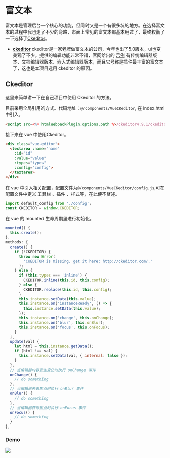 # 富文本

富文本是管理后台一个核心的功能，但同时又是一个有很多坑的地方。在选择富文本的过程中我也走了不少的弯路，市面上常见的富文本都基本用过了，最终权衡了一下选择了[Ckeditor](https://ckeditor.com/ckeditor-4/download/)。

* **[ckeditor](https://github.com/galetahub/ckeditor)** ckeditor是一家老牌做富文本的公司，今年也出了5.0版本，ui也变美观了不少。提供的编辑功能非常不错，官网给出的 [示例](https://ckeditor.com/ckeditor-4/) 有传统编辑器版本、文档编辑器版本、嵌入式编辑器版本，而且它号称是插件最丰富的富文本了，这也是本项目选用 ckeditor 的原因。

## Ckeditor

这里来简单讲一下在自己项目中使用 Ckeditor 的方法。

目前采用全局引用的方式。代码地址：`@/components/VueCKeditor`, 在 index.html 中引入。

```html
<script src=<%= htmlWebpackPlugin.options.path %>/ckeditor4.9.1/ckeditor.js></script>
```

接下来在 vue 中使用Ckeditor。

```html
<div class="vue-editor">
  <textarea :name="name"
    :id="id"
    :value="value"
    :types="types"
    :config="config">
  </textarea>
</div>
```
在 vue 中引入相关配置，配置文件为`@/components/VueCKeditor/config.js`,可在配置文件中定义 工具栏 、插件 、样式等，在此便不赘述。

```js
import default_config from './config';
const CKEDITOR = window.CKEDITOR;
```
在 vue 的 mounted 生命周期里进行初始化。

```js
mounted() {
  this.create();
},
methods: {
  create() {
    if (!CKEDITOR) {
      throw new Error(
        'CKEDITOR is missing, get it here: http://ckeditor.com/.'
      );
    } else {
      if (this.types === 'inline') {
        CKEDITOR.inline(this.id, this.config);
      } else {
        CKEDITOR.replace(this.id, this.config);
      }
      this.instance.setData(this.value);
      this.instance.on('instanceReady', () => {
        this.instance.setData(this.value);
      });
      this.instance.on('change', this.onChange);
      this.instance.on('blur', this.onBlur);
      this.instance.on('focus', this.onFocus);
    }
  },
  update(val) {
    let html = this.instance.getData();
    if (html !== val) {
      this.instance.setData(val, { internal: false });
    }
  },
  // 当编辑器内容发生变化时执行 onChange 事件
  onChange() {
    // do something
  },
  // 当编辑器失去焦点时执行 onBlur 事件
  onBlur() {
    // do something
  },
  // 当编辑器获得焦点时执行 onFocus 事件
  onFocus() {
    // do something
  }
},
```

### Demo

![](/assets/rich_editor.png)